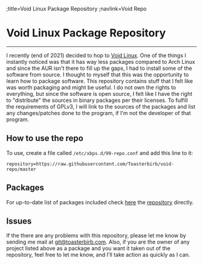 ;title=Void Linux Package Repository
;navlink=Void Repo

# Void Linux Package Repository
---
I recently (end of 2021) decided to hop to [Void Linux](https://voidlinux.org/). One of the things I instantly noticed was that it has way less packages compared to Arch Linux and since the AUR isn't there to fill up the gaps, I had to install some of the software from source. I thought to myself that this was the opportunity to learn how to package software.
<break>
This repository contains stuff that I felt like was worth packaging and might be useful. I do not own the rights to everything, but since the software is open source, I felt like I have the right to "distribute" the sources in binary packages per their licenses. To fulfill the requirements of GPLv3, I will link to the sources of the packages and list any changes/patches done to the program, if I'm not the developer of that program.

## How to use the repo
To use, create a file called `/etc/xbps.d/99-repo.conf` and add this line to it:
```
repository=https://raw.githubusercontent.com/Toasterbirb/void-repo/master
```

## Packages
For up-to-date list of packages included check [here](https://toasterbirb.github.io/void-repo/) the [repository](https://github.com/Toasterbirb/void-repo) directly.

## Issues
If the there are any problems with this repository, please let me know by sending me mail at git@toasterbirb.com.
<break>
Also, if you are the owner of any project listed above as a package and you want it taken out of the repository, feel free to let me know, and I'll take action as quickly as I can.
